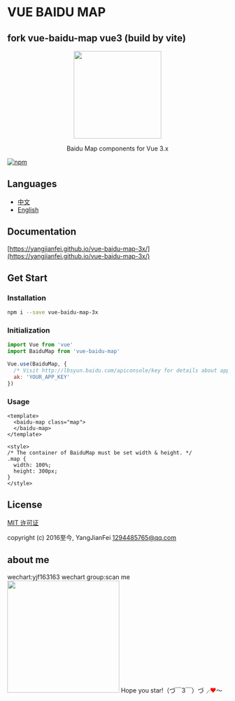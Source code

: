 # VUE BAIDU MAP

## fork vue-baidu-map  vue3 (build by vite)

<p align="center">
  <img src="https://yangjianfei.github.io/vue-baidu-map-3x/favicon.png" width="200px">
</p>
<p align="center">Baidu Map components for Vue 3.x</p>

[![npm](https://img.shields.io/npm/v/vue-baidu-map-3x.svg)]()

## Languages

- [中文](https://github.com/YangJianFei/vue-baidu-map-3x/blob/main/README.md)
- [English](https://github.com/YangJianFei/vue-baidu-map-3x/blob/main/README.en.md)

## Documentation

[https://yangjianfei.github.io/vue-baidu-map-3x/](https://yangjianfei.github.io/vue-baidu-map-3x/)

## Get Start

### Installation

```bash
npm i --save vue-baidu-map-3x
```

### Initialization

```javascript
import Vue from 'vue'
import BaiduMap from 'vue-baidu-map'

Vue.use(BaiduMap, {
  /* Visit http://lbsyun.baidu.com/apiconsole/key for details about app key. */
  ak: 'YOUR_APP_KEY'
})
```

### Usage

```vue
<template>
  <baidu-map class="map">
  </baidu-map>
</template>

<style>
/* The container of BaiduMap must be set width & height. */
.map {
  width: 100%;
  height: 300px;
}
</style>
```


## License

[MIT 许可证](https://opensource.org/licenses/MIT)

copyright (c) 2016至今, YangJianFei <1294485765@qq.com>


## about me

wechart:yjf163163  wechart group:scan me
<img src="https://yangjianfei.github.io/vue-baidu-map-3x/heifahaizei.png" width="256px">
Hope you star!（づ￣3￣）づ╭<span style="color:red;">❤</span>～
